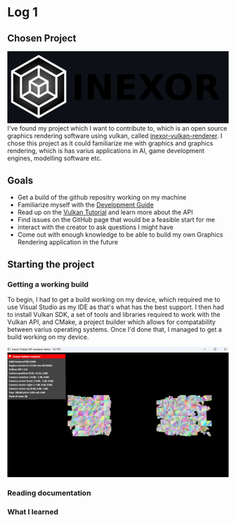 # Log 1
## Chosen Project
![alt text](image.png)  
I've found my project which I want to contribute to, which is an open source graphics rendering software using vulkan, called [inexor-vulkan-renderer](https://github.com/inexorgame/vulkan-renderer). I chose this project as it could familiarize me with graphics and graphics rendering, which is has varius applications in AI, game development engines, modelling software etc.

## Goals
- Get a build of the github repositry working on my machine
- Familiarize myself with the [Development Guide](https://inexor-vulkan-renderer.readthedocs.io/en/latest/index.html#)
- Read up on the [Vulkan Tutorial](https://vulkan-tutorial.com/) and learn more about the API
- Find issues on the GitHub page that would be a feasible start for me
- interact with the creator to ask questions I might have
- Come out with enough knowledge to be able to build my own Graphics Rendering application in the future

## Starting the project
### Getting a working build
To begin, I had to get a build working on my device, which required me to use Visual Studio as my IDE as that's what has the best support. I then had to install Vulkan SDK, a set of tools and libraries required to work with the Vulkan API, and CMake, a project builder which allows for compatability between varius operating systems. Once I'd done that, I managed to get a build working on my device.

![alt text](image-1.png)

### Reading documentation

### What I learned